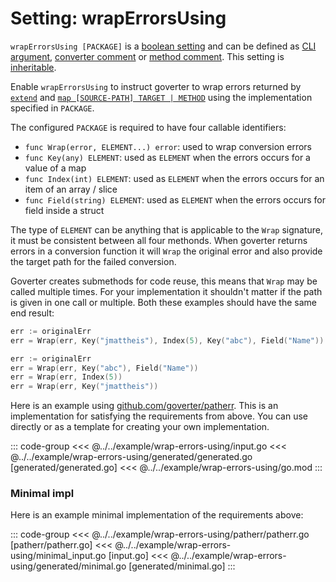 # Setting: wrapErrorsUsing

`wrapErrorsUsing [PACKAGE]` is a [boolean setting](./define-settings.md#boolean)
and can be defined as [CLI argument](./define-settings.md#cli),
[converter comment](./define-settings.md#converter) or
[method comment](./define-settings.md#method). This setting is
[inheritable](./define-settings.md#inheritance).

Enable `wrapErrorsUsing` to instruct goverter to wrap errors returned by
[`extend`](./extend.md) and
[`map [SOURCE-PATH] TARGET | METHOD`](./map.md#map-source-path-target-method)
using the implementation specified in `PACKAGE`.

The configured `PACKAGE` is required to have four callable identifiers:

- `func Wrap(error, ELEMENT...) error`: used to wrap conversion errors
- `func Key(any) ELEMENT`: used as `ELEMENT` when the errors occurs for a value of a map
- `func Index(int) ELEMENT`: used as `ELEMENT` when the errors occurs for an item of an array / slice
- `func Field(string) ELEMENT`: used as `ELEMENT` when the errors occurs for field inside a struct

The type of `ELEMENT` can be anything that is applicable to the `Wrap`
signature, it must be consistent between all four methonds. When goverter
returns errors in a conversion function it will `Wrap` the original error and
also provide the target path for the failed conversion.

Goverter creates submethods for code reuse, this means that `Wrap` may be
called multiple times. For your implementation it shouldn't matter if the path
is given in one call or multiple. Both these examples should have the same end result:

```go
err := originalErr
err = Wrap(err, Key("jmattheis"), Index(5), Key("abc"), Field("Name"))
```

```go
err := originalErr
err = Wrap(err, Key("abc"), Field("Name"))
err = Wrap(err, Index(5))
err = Wrap(err, Key("jmattheis"))
```

Here is an example using
[github.com/goverter/patherr](https://github.com/goverter/patherr). This is an
implementation for satisfying the requirements from above. You can use directly
or as a template for creating your own implementation.

::: code-group 
<<< @../../example/wrap-errors-using/input.go 
<<< @../../example/wrap-errors-using/generated/generated.go [generated/generated.go]
<<< @../../example/wrap-errors-using/go.mod
:::

### Minimal impl

Here is an example minimal implementation of the requirements above:

::: code-group 
<<< @../../example/wrap-errors-using/patherr/patherr.go [patherr/patherr.go]
<<< @../../example/wrap-errors-using/minimal_input.go [input.go]
<<< @../../example/wrap-errors-using/generated/minimal.go [generated/minimal.go]
:::
